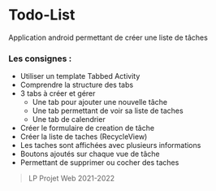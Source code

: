 # Todo-List

Application android permettant de créer une liste de tâches

### Les consignes : 

- Utiliser un template Tabbed Activity
- Comprendre la structure des tabs
- 3 tabs à créer et gérer
    - Une tab pour ajouter une nouvelle tâche
    - Une tab permettant de voir sa liste de taches
    - Une tab de calendrier
- Créer le formulaire de creation de tâche
- Créer la liste de taches (RecycleView)
- Les taches sont affichées avec plusieurs informations
- Boutons ajoutés sur chaque vue de tâche
- Permettant de supprimer ou cocher des taches

> LP Projet Web 2021-2022